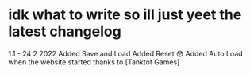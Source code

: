 # idk what to write so ill just yeet the latest changelog

1.1 - 24 2 2022
Added Save and Load
Added Reset :flushed:
Added Auto Load when the website started
thanks to [Tanktot Games]
